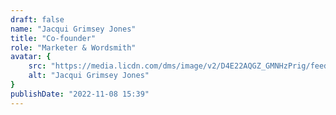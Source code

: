```yaml
---
draft: false
name: "Jacqui Grimsey Jones"
title: "Co-founder"
role: "Marketer & Wordsmith"
avatar: {
    src: "https://media.licdn.com/dms/image/v2/D4E22AQGZ_GMNHzPrig/feedshare-shrink_800/feedshare-shrink_800/0/1706186453304?e=2147483647&v=beta&t=RsDyi-orufP7ASXwla2Ml-coFr9RQVEBRHJ61-IiHzE",
    alt: "Jacqui Grimsey Jones"
}
publishDate: "2022-11-08 15:39"
---
```

